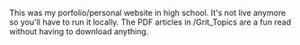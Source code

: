 This was my porfolio/personal website in high school. It's not live anymore so you'll have to run it locally.
The PDF articles in /Grit_Topics are a fun read without having to download anything.
